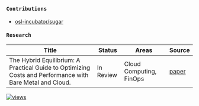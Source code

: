 <h4><samp>Contributions</samp></h4>

- [osl-incubator/sugar](https://github.com/osl-incubator/sugar/issues?q=is%3Apr+author%3Afrhanjav)

<h4><samp>Research</samp></h4>

| Title | Status | Areas | Source |
|---------------------|-------------|------------|------------|
| The Hybrid Equilibrium: A Practical Guide to Optimizing Costs and Performance with Bare Metal and Cloud. | In Review | Cloud Computing, FinOps | [paper](https://github.com/frhanjav/own-your-servers/blob/main/cloud_paper.pdf) |

[![views](https://komarev.com/ghpvc/?username=frhanjav&style=flat&color=292929&label=views&abbreviated=true)](https://github.com/frhanjav)
